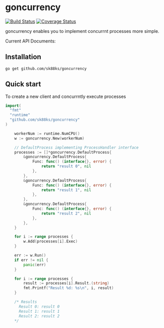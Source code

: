 # goncurrency

[![Build Status](https://travis-ci.org/sk88ks/goncurrency.svg?branch=master)](https://travis-ci.org/sk88ks/goncurrency)
[![Coverage Status](https://coveralls.io/repos/sk88ks/goncurrency/badge.svg?branch=master&service=github)](https://coveralls.io/github/sk88ks/goncurrency?branch=master)

goncurrency enables you to implement concurrnt processes more simple.

Current API Documents:

Installation
----

```
go get github.com/sk88ks/goncurrency
```
 
Quick start
----

To create a new client and concurrntly execute processes

```go
import(
  "fmt"
  "runtime"
  "github.com/sk88ks/goncurrency"
)

	workerNum := runtime.NumCPU()
	w := goncurrency.New(workerNum)

	// DefaultProcess implementing ProcessHandler interface
	processes := []*goncurrency.DefaultProcess{
		&goncurrency.DefaultProcess{
			Func: func() (interface{}, error) {
				return "result 0", nil
			},
		},
		&goncurrency.DefaultProcess{
			Func: func() (interface{}, error) {
				return "result 1", nil
			},
		},
		&goncurrency.DefaultProcess{
			Func: func() (interface{}, error) {
				return "result 2", nil
			},
		},
	}

	for i := range processes {
		w.Add(processes[i].Exec)
	}

	err := w.Run()
	if err != nil {
		panic(err)
	}

	for i := range processes {
		result := processes[i].Result.(string)
		fmt.Printf("Result %d: %s\n", i, result)
	}     

    /* Results
      Result 0: result 0
      Result 1: result 1
      Result 2: result 2
    */

```
